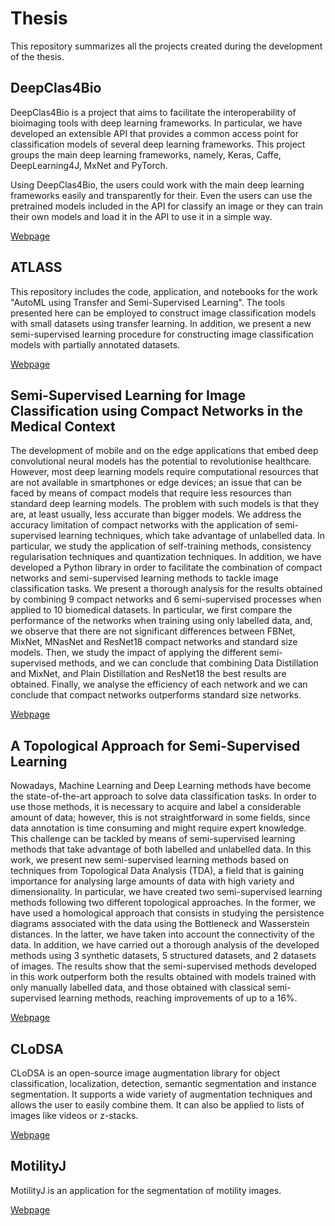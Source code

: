 # Thesis

This repository summarizes all the projects created during the development of the thesis.

## DeepClas4Bio

DeepClas4Bio is a project that aims to facilitate the interoperability of bioimaging tools with deep learning frameworks. In particular, we have developed an extensible API that provides a common access point for classification models of several deep learning frameworks. This project groups the main deep learning frameworks, namely, Keras, Caffe, DeepLearning4J, MxNet and PyTorch.

Using DeepClas4Bio, the users could work with the main deep learning frameworks easily and transparently for their. Even the users can use the pretrained models included in the API for classify an image or they can train their own models and load it in the API to use it in a simple way.

[Webpage](https://github.com/adines/DeepClas4Bio)

## ATLASS

This repository includes the code, application, and notebooks for the work "AutoML using Transfer and Semi-Supervised Learning". The tools presented here can be employed to construct image classification models with small datasets using transfer learning. In addition, we present a new semi-supervised learning procedure for constructing image classification models with partially annotated datasets.

[Webpage](https://github.com/adines/ATLASS)

## Semi-Supervised Learning for Image Classification using Compact Networks in the Medical Context

The development of mobile and on the edge applications that embed deep convolutional neural models has the potential to revolutionise healthcare. However, most deep learning models require computational resources that are not available in smartphones or edge devices; an issue that can be faced by means of compact models that require less resources than standard deep learning models. The problem with such models is that they are, at least usually, less accurate than bigger models. We address the accuracy limitation of compact networks with the application of semi-supervised learning techniques, which take advantage of unlabelled data. In particular, we study the application of self-training methods, consistency regularisation techniques and quantization techniques. In addition, we have developed a Python library in order to facilitate the combination of compact networks and semi-supervised learning methods to tackle image classification tasks. We present a thorough analysis for the results obtained by combining 9 compact networks and 6 semi-supervised processes when applied to 10 biomedical datasets. In particular, we first compare the performance of the networks when training using only labelled data, and, we observe that there are not significant differences between FBNet, MixNet, MNasNet and ResNet18 compact networks and standard size models. Then, we study the impact of applying the different semi-supervised methods, and we can conclude that combining Data Distillation and MixNet, and Plain Distillation and ResNet18 the best results are obtained. Finally, we analyse the efficiency of each network and we can conclude that compact networks outperforms standard size networks.

[Webpage](https://github.com/adines/SemiCompact)


## A Topological Approach for Semi-Supervised Learning

Nowadays, Machine Learning and Deep Learning methods have become the state-of-the-art approach to solve data classification tasks. In order to use those methods, it is necessary to acquire and label a considerable amount of data; however, this is not straightforward in some fields, since data annotation is time consuming and might require expert knowledge. This challenge can be tackled by means of semi-supervised learning methods that take advantage of both labelled and unlabelled data. In this work, we present new semi-supervised learning methods based on techniques from Topological Data Analysis (TDA), a field that is gaining importance for analysing large amounts of data with high variety and dimensionality. In particular, we have created two semi-supervised learning methods following two different topological approaches. In the former, we have used a homological approach that consists in studying the persistence diagrams associated with the data using the Bottleneck and Wasserstein distances. In the latter, we have taken into account the connectivity of the data. In addition, we have carried out a thorough analysis of the developed methods using 3 synthetic datasets, 5 structured datasets, and 2 datasets of images. The results show that the semi-supervised methods developed in this work outperform both the results obtained with models trained with only manually labelled data, and those obtained with classical semi-supervised learning methods, reaching improvements of up to a 16\%.


[Webpage](https://github.com/adines/TTASSL)


## CLoDSA

CLoDSA is an open-source image augmentation library for object classification, localization, detection, semantic segmentation and instance segmentation. It supports a wide variety of augmentation techniques and allows the user to easily combine them. It can also be applied to lists of images like videos or z-stacks.

[Webpage](https://github.com/joheras/CLoDSA)


## MotilityJ

MotilityJ is an application for the segmentation of motility images.

[Webpage](https://github.com/joheras/MotilityJ)


